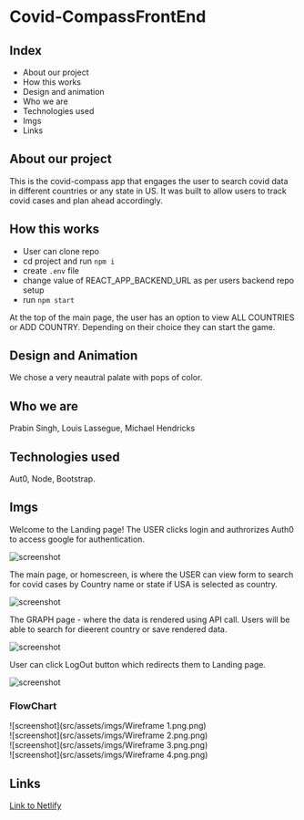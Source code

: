 # Covid-CompassFrontEnd

## Index
* About our project
* How this works
* Design and animation
* Who we are 
* Technologies used
* Imgs
* Links

## About our project
This is the covid-compass app that engages the user to search covid data in different countries or any state in US. It was built to allow users to track covid cases and plan ahead accordingly.

## How this works

- User can clone repo
- cd project and run ```npm i```
- create ```.env``` file
- change value of REACT_APP_BACKEND_URL as per users backend repo setup
- run ```npm start```

At the top of the main page, the user has an option to view ALL COUNTRIES or ADD COUNTRY. Depending on their choice they can start the game. 

## Design and Animation
We chose a very neautral palate with pops of color. 

## Who we are
Prabin Singh, Louis Lassegue, Michael Hendricks

## Technologies used
Aut0, Node, Bootstrap.

## Imgs
Welcome to the Landing page! The USER clicks login and authrorizes Auth0 to access google for authentication. 

![screenshot](public/imgs/login.png)

The main page, or homescreen, is where the USER can view  form to search for covid cases by Country name or state if USA is selected as country.

![screenshot](public/imgs/homescreen.png)

The GRAPH page - where the data is rendered using API call. Users will be able to search for dieerent country or save rendered data.

![screenshot](public/imgs/bracketspage.png)

User can click LogOut button which redirects them to Landing page.

![screenshot](public/imgs/bracketspage.png)

### FlowChart

![screenshot](src/assets/imgs/Wireframe 1.png.png)  
![screenshot](src/assets/imgs/Wireframe 2.png.png)  
![screenshot](src/assets/imgs/Wireframe 3.png.png)  
![screenshot](src/assets/imgs/Wireframe 4.png.png)  


## Links

[Link to Netlify](https://bracketeers.herokuapp.com/)


